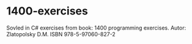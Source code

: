# 1400-exercises
 Sovled in C#  exercises from book: 1400 programming exercises. Autor: Zlatopolsky D.M. ISBN 978-5-97060-827-2

